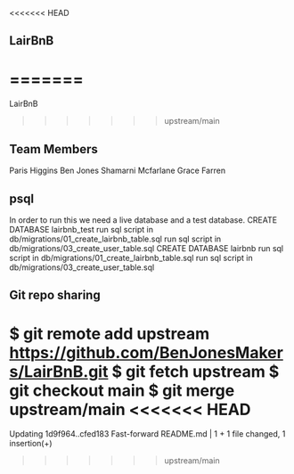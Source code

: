 <<<<<<< HEAD
## LairBnB
=======
=======
LairBnB
>>>>>>> upstream/main

## Team Members
Paris Higgins
Ben Jones
Shamarni Mcfarlane
Grace Farren

## psql
In order to run this we need a live database and a test database.
CREATE DATABASE lairbnb_test
run sql script in db/migrations/01_create_lairbnb_table.sql
run sql script in db/migrations/03_create_user_table.sql
CREATE DATABASE lairbnb
run sql script in db/migrations/01_create_lairbnb_table.sql
run sql script in db/migrations/03_create_user_table.sql


## Git repo sharing
$ git remote add upstream https://github.com/BenJonesMakers/LairBnB.git
$ git fetch upstream
$ git checkout main
$ git merge upstream/main
<<<<<<< HEAD
=======
  Updating 1d9f964..cfed183
  Fast-forward
  README.md | 1 +
  1 file changed, 1 insertion(+)

>>>>>>> upstream/main
